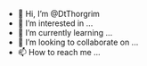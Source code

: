 - 👋 Hi, I’m @DtThorgrim
- 👀 I’m interested in ...
- 🌱 I’m currently learning ...
- 💞️ I’m looking to collaborate on ...
- 📫 How to reach me ...

<!---
DtThorgrim/DtThorgrim is a ✨ special ✨ repository because its `README.md` (this file) appears on your GitHub profile.
You can click the Preview link to take a look at your changes.
--->
